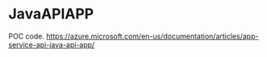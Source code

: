 # JavaAPIAPP
POC code. https://azure.microsoft.com/en-us/documentation/articles/app-service-api-java-api-app/
